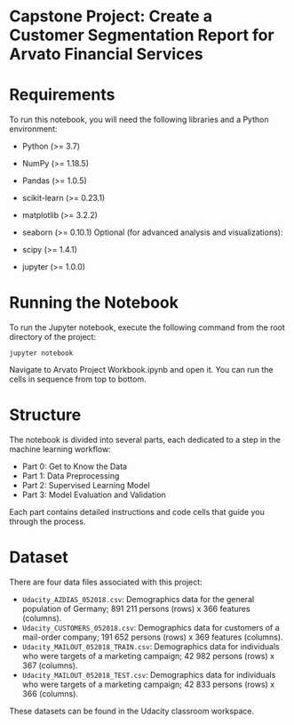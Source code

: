 # Capstone Project: Create a Customer Segmentation Report for Arvato Financial Services

# Requirements
To run this notebook, you will need the following libraries and a Python environment:

- Python (>= 3.7)
- NumPy (>= 1.18.5)
- Pandas (>= 1.0.5)
- scikit-learn (>= 0.23.1)
- matplotlib (>= 3.2.2)
- seaborn (>= 0.10.1)
Optional (for advanced analysis and visualizations):

- scipy (>= 1.4.1)
- jupyter (>= 1.0.0)

# Running the Notebook
To run the Jupyter notebook, execute the following command from the root directory of the project:

```
jupyter notebook
```

Navigate to Arvato Project Workbook.ipynb and open it. You can run the cells in sequence from top to bottom.

# Structure
The notebook is divided into several parts, each dedicated to a step in the machine learning workflow:

- Part 0: Get to Know the Data
- Part 1: Data Preprocessing
- Part 2: Supervised Learning Model
- Part 3: Model Evaluation and Validation

Each part contains detailed instructions and code cells that guide you through the process.

# Dataset

There are four data files associated with this project:

- `Udacity_AZDIAS_052018.csv`: Demographics data for the general population of Germany; 891 211 persons (rows) x 366 features (columns).
- `Udacity_CUSTOMERS_052018.csv`: Demographics data for customers of a mail-order company; 191 652 persons (rows) x 369 features (columns).
- `Udacity_MAILOUT_052018_TRAIN.csv`: Demographics data for individuals who were targets of a marketing campaign; 42 982 persons (rows) x 367 (columns).
- `Udacity_MAILOUT_052018_TEST.csv`: Demographics data for individuals who were targets of a marketing campaign; 42 833 persons (rows) x 366 (columns).

These datasets can be found in the Udacity classroom workspace.